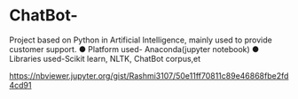 # ChatBot-
Project based on Python in Artificial Intelligence, mainly used to provide customer support. ● Platform used- Anaconda(jupyter notebook) ● Libraries used-Scikit learn, NLTK, ChatBot corpus,et



 https://nbviewer.jupyter.org/gist/Rashmi3107/50e11ff70811c89e46868fbe2fd4cd91
